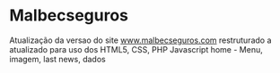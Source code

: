 # Malbecseguros
Atualização da versao do site
www.malbecseguros.com
restruturado a atualizado para uso dos HTML5, CSS, PHP Javascript
home - Menu, imagem, last news, dados
